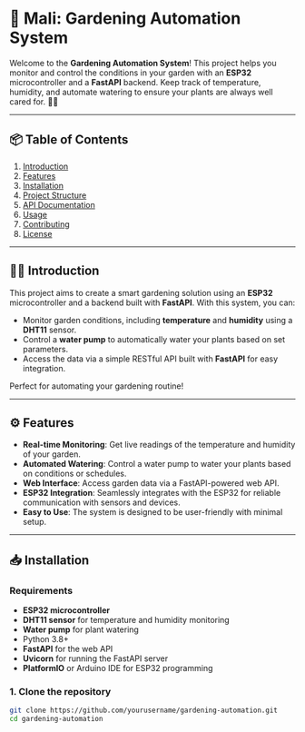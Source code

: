 # 🌿 Mali: Gardening Automation System

Welcome to the **Gardening Automation System**! This project helps you monitor and control the conditions in your garden with an **ESP32** microcontroller and a **FastAPI** backend. Keep track of temperature, humidity, and automate watering to ensure your plants are always well cared for. 🌱💧

---

## 📦 Table of Contents

1. [Introduction](#-introduction)
2. [Features](#-features)
3. [Installation](#-installation)
4. [Project Structure](#-project-structure)
5. [API Documentation](#-api-documentation)
6. [Usage](#-usage)
7. [Contributing](#-contributing)
8. [License](#-license)

---

## 🧑‍🌾 Introduction

This project aims to create a smart gardening solution using an **ESP32** microcontroller and a backend built with **FastAPI**. With this system, you can:

- Monitor garden conditions, including **temperature** and **humidity** using a **DHT11** sensor.
- Control a **water pump** to automatically water your plants based on set parameters.
- Access the data via a simple RESTful API built with **FastAPI** for easy integration.

Perfect for automating your gardening routine!

---

## ⚙️ Features

- **Real-time Monitoring**: Get live readings of the temperature and humidity of your garden.
- **Automated Watering**: Control a water pump to water your plants based on conditions or schedules.
- **Web Interface**: Access garden data via a FastAPI-powered web API.
- **ESP32 Integration**: Seamlessly integrates with the ESP32 for reliable communication with sensors and devices.
- **Easy to Use**: The system is designed to be user-friendly with minimal setup.

---

## 📥 Installation

### Requirements

- **ESP32 microcontroller**
- **DHT11 sensor** for temperature and humidity monitoring
- **Water pump** for plant watering
- Python 3.8+
- **FastAPI** for the web API
- **Uvicorn** for running the FastAPI server
- **PlatformIO** or Arduino IDE for ESP32 programming

### 1. Clone the repository

```bash
git clone https://github.com/yourusername/gardening-automation.git
cd gardening-automation
